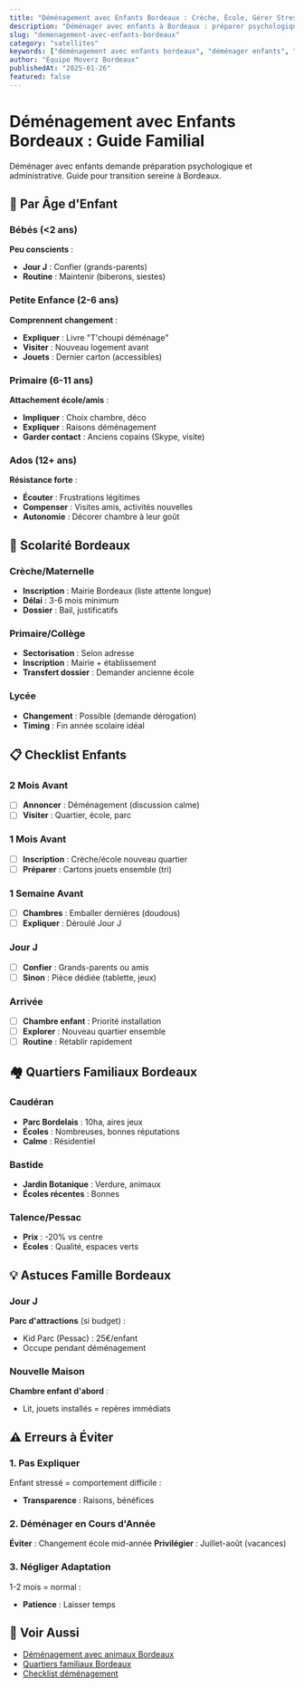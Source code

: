 ```yaml
---
title: "Déménagement avec Enfants Bordeaux : Crèche, École, Gérer Stress Enfants"
description: "Déménager avec enfants à Bordeaux : préparer psychologiquement, inscription crèche/école, cartons jouets, adaptation nouveau quartier. Conseils bienveillance."
slug: "demenagement-avec-enfants-bordeaux"
category: "satellites"
keywords: ["déménagement avec enfants bordeaux", "déménager enfants", "école bordeaux", "crèche bordeaux", "déménagement famille bordeaux"]
author: "Équipe Moverz Bordeaux"
publishedAt: "2025-01-26"
featured: false
---
```


# Déménagement avec Enfants Bordeaux : Guide Familial

Déménager avec enfants demande préparation psychologique et administrative. Guide pour transition sereine à Bordeaux.

## 👶 Par Âge d'Enfant

### Bébés (<2 ans)
**Peu conscients** :
- **Jour J** : Confier (grands-parents)
- **Routine** : Maintenir (biberons, siestes)

### Petite Enfance (2-6 ans)
**Comprennent changement** :
- **Expliquer** : Livre "T'choupi déménage"
- **Visiter** : Nouveau logement avant
- **Jouets** : Dernier carton (accessibles)

### Primaire (6-11 ans)
**Attachement école/amis** :
- **Impliquer** : Choix chambre, déco
- **Expliquer** : Raisons déménagement
- **Garder contact** : Anciens copains (Skype, visite)

### Ados (12+ ans)
**Résistance forte** :
- **Écouter** : Frustrations légitimes
- **Compenser** : Visites amis, activités nouvelles
- **Autonomie** : Décorer chambre à leur goût

## 🏫 Scolarité Bordeaux

### Crèche/Maternelle
- **Inscription** : Mairie Bordeaux (liste attente longue)
- **Délai** : 3-6 mois minimum
- **Dossier** : Bail, justificatifs

### Primaire/Collège
- **Sectorisation** : Selon adresse
- **Inscription** : Mairie + établissement
- **Transfert dossier** : Demander ancienne école

### Lycée
- **Changement** : Possible (demande dérogation)
- **Timing** : Fin année scolaire idéal

## 📋 Checklist Enfants

### 2 Mois Avant
- [ ] **Annoncer** : Déménagement (discussion calme)
- [ ] **Visiter** : Quartier, école, parc

### 1 Mois Avant
- [ ] **Inscription** : Crèche/école nouveau quartier
- [ ] **Préparer** : Cartons jouets ensemble (tri)

### 1 Semaine Avant
- [ ] **Chambres** : Emballer dernières (doudous)
- [ ] **Expliquer** : Déroulé Jour J

### Jour J
- [ ] **Confier** : Grands-parents ou amis
- [ ] **Sinon** : Pièce dédiée (tablette, jeux)

### Arrivée
- [ ] **Chambre enfant** : Priorité installation
- [ ] **Explorer** : Nouveau quartier ensemble
- [ ] **Routine** : Rétablir rapidement

## 🏘️ Quartiers Familiaux Bordeaux

### Caudéran
- **Parc Bordelais** : 10ha, aires jeux
- **Écoles** : Nombreuses, bonnes réputations
- **Calme** : Résidentiel

### Bastide
- **Jardin Botanique** : Verdure, animaux
- **Écoles récentes** : Bonnes

### Talence/Pessac
- **Prix** : -20% vs centre
- **Écoles** : Qualité, espaces verts

## 💡 Astuces Famille Bordeaux

### Jour J
**Parc d'attractions** (si budget) :
- Kid Parc (Pessac) : 25€/enfant
- Occupe pendant déménagement

### Nouvelle Maison
**Chambre enfant d'abord** :
- Lit, jouets installés = repères immédiats

## ⚠️ Erreurs à Éviter

### 1. Pas Expliquer
Enfant stressé = comportement difficile :
- **Transparence** : Raisons, bénéfices

### 2. Déménager en Cours d'Année
**Éviter** : Changement école mid-année
**Privilégier** : Juillet-août (vacances)

### 3. Négliger Adaptation
1-2 mois = normal :
- **Patience** : Laisser temps

## 🔗 Voir Aussi

- [Déménagement avec animaux Bordeaux](/blog/satellites/demenagement-avec-animaux-bordeaux)
- [Quartiers familiaux Bordeaux](/blog/satellites/quartiers-familiaux-bordeaux)
- [Checklist déménagement](/blog/satellites/checklist-demenagement-bordeaux)

